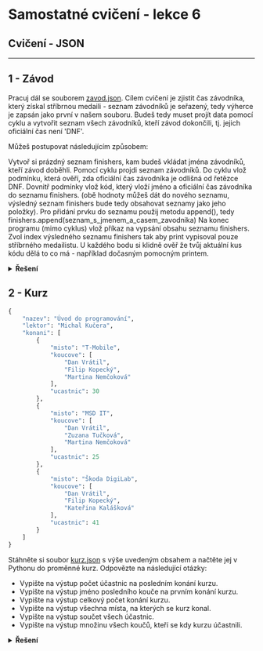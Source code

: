 # Samostatné cvičení - lekce 6
## Cvičení - JSON
---

## 1 - Závod

Pracuj dál se souborem [zavod.json](./assets/zavod.json). Cílem cvičení je zjistit čas závodníka, který získal stříbrnou medaili - seznam závodníků je seřazený, tedy výherce je zapsán jako první v našem souboru. Budeš tedy muset projít data pomocí cyklu a vytvořit seznam všech závodníků, kteří závod dokončili, tj. jejich oficiální čas není 'DNF'.

Můžeš postupovat následujícím způsobem:

Vytvoř si prázdný seznam finishers, kam budeš vkládat jména závodníků, kteří závod doběhli.
Pomocí cyklu projdi seznam závodníků.
Do cyklu vlož podmínku, která ověří, zda oficiální čas závodníka je odlišná od řetězce DNF.
Dovnitř podmínky vlož kód, který vloží jméno a oficiální čas závodníka do seznamu finishers. (obě hodnoty můžeš dát do nového seznamu, výsledný seznam finishers bude tedy obsahovat seznamy jako jeho položky). Pro přidání prvku do seznamu použij metodu append(), tedy finishers.append(seznam_s_jmenem_a_casem_zavodnika)
Na konec programu (mimo cyklus) vlož příkaz na vypsání obsahu seznamu finishers.
Zvol index výsledného seznamu finishers tak aby print vypisoval pouze stříbrného medailistu.
U každého bodu si klidně ověř že tvůj aktuální kus kódu dělá to co má - například dočasným pomocným printem.

<details>
<summary><b>Řešení</b></summary>

```python
Tady zatím řešení není :)
```

</details>

## 2 - Kurz

```python
{
    "nazev": "Úvod do programování",
    "lektor": "Michal Kučera",
    "konani": [
        {
            "misto": "T-Mobile",
            "koucove": [
                "Dan Vrátil",
                "Filip Kopecký",
                "Martina Nemčoková"
            ],
            "ucastnic": 30
        },
        {
            "misto": "MSD IT",
            "koucove": [
                "Dan Vrátil",
                "Zuzana Tučková",
                "Martina Nemčoková"
            ],
            "ucastnic": 25
        },
        {
            "misto": "Škoda DigiLab",
            "koucove": [
                "Dan Vrátil",
                "Filip Kopecký",
                "Kateřina Kalášková"
            ],
            "ucastnic": 41
        }
    ]
}
```
Stáhněte si soubor [kurz.json](./assets/kurz.json) s výše uvedeným obsahem a načtěte jej v Pythonu do proměnné kurz. Odpovězte na následující otázky:

- Vypište na výstup počet účastnic na posledním konání kurzu.
- Vypište na výstup jméno posledního kouče na prvním konání kurzu.
- Vypište na výstup celkový počet konání kurzu.
- Vypište na výstup všechna místa, na kterých se kurz konal.
- Vypište na výstup součet všech účastnic.
- Vypište na výstup množinu všech koučů, kteří se kdy kurzu účastnili.

<details>
<summary><b>Řešení</b></summary>

```python
Tady zatím řešení není :)
```

</details>